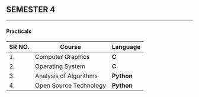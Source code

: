 ## SEMESTER 4
------------------

#### Practicals

| SR NO. | Course                 | Language   |
| ------ | ---------------------- | ---------- |
| 1.     | Computer Graphics      | **C**      |
| 2.     | Operating System       | **C**      |
| 3.     | Analysis of Algorithms | **Python** |
| 4.     | Open Source Technology | **Python** |